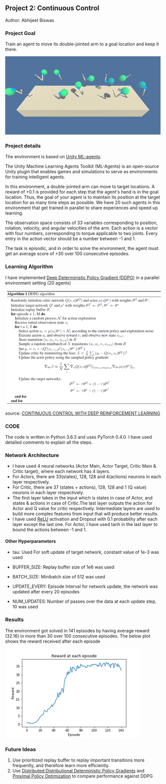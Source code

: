 ## Project 2: Continuous Control

Author: Abhijeet Biswas

### Project Goal

Train an agent to move its double-jointed arm to a goal location and keep it there.

![](reacher.gif)

### Project details

The environment is based on [Unity ML-agents](https://github.com/Unity-Technologies/ml-agents). 

The Unity Machine Learning Agents Toolkit (ML-Agents) is an open-source Unity plugin that enables games and simulations to serve as environments for training intelligent agents. 

In this environment, a double-jointed arm can move to target locations. A reward of +0.1 is provided for each step that the agent's hand is in the goal location. Thus, the goal of your agent is to maintain its position at the target location for as many time steps as possible. We have 20 such agents in this environment that get trained in parallel to share experiences and speed up learning.

The observation space consists of 33 variables corresponding to position, rotation, velocity, and angular velocities of the arm. Each action is a vector with four numbers, corresponding to torque applicable to two joints. Every entry in the action vector should be a number between -1 and 1.

The task is episodic, and in order to solve the environment, the agent must get an average score of +30 over 100 consecutive episodes.


### Learning Algorithm

I have implemented [Deep Deterministic Policy Gradient (DDPG)](https://arxiv.org/abs/1509.02971) in a parallel environment setting (20 agents)

![](ddpg_algo.PNG)

source: [CONTINUOUS CONTROL WITH DEEP REINFORCEMENT LEARNING](https://arxiv.org/abs/1509.02971)


### CODE

The code is written in Python 3.6.3 and uses PyTorch 0.4.0. I have used detailed comments to explain all the steps.

### Network Architecture

- I have used  4  neural networks (Actor Main, Actor Target, Critic Main & Critic target), where each network has 4 layers.
- For Actors, there are 33(states), 128, 128 and 4(actions) neurons in each layer respectively.
- For Critic, there are 37 (states + actions), 128, 128 and 1 (Q value) neurons in each layer respectively.
- The first layer takes in the input which is states in case of Actor, and states & actions in case of Critic.The last layer outputs the action for Actor and Q value for critic respectively. Intermediate layers are used to build more complex features from input that will produce better results.
- I have used [ReLU](https://en.wikipedia.org/wiki/Rectifier_(neural_networks)) activation  and Dropout with 0.1 probability after each layer except the last one. For Actor, I have used tanh in the last layer to bound the actions between -1 and 1.

#### Other Hyperparameters

- tau: Used For soft update of target network, constant value of 1e-3 was used

- BUFFER_SIZE: Replay buffer  size of 1e6 was used

- BATCH_SIZE: Minibatch size of  512  was used

- UPDATE_EVERY: Episode Interval for network update, the network was updated after every 20 episodes     

- NUM_UPDATES: Number of passes over the data at each update step, 10 was used



### Results

The environment got solved in 141 episodes by having average reward (32.16) in more than 30 over 100 consecutive episodes. The below plot shows the reward received after each episode

![reward_plot.png](reward_plot.png)

### Future Ideas

1. Use prioritized replay buffer to replay important transitions more frequently, and therefore learn more efficiently.
2. Use [Distributed Distributional Deterministic Policy Gradients](https://openreview.net/pdf?id=SyZipzbCb) and [Proximal Policy Optimization](https://arxiv.org/abs/1707.06347) to compare performance against DDPG
